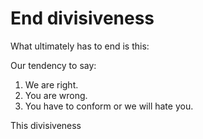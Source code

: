 # End divisiveness

What ultimately has to end is this:

Our tendency to say:

1. We are right.
2. You are wrong.
3. You have to conform or we will hate you.

This divisiveness


